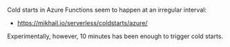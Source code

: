 Cold starts in Azure Functions seem to happen at an irregular interval:

- https://mikhail.io/serverless/coldstarts/azure/

Experimentally, however, 10  minutes has been enough to trigger cold starts.